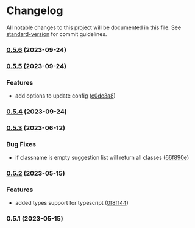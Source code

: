 # Changelog

All notable changes to this project will be documented in this file. See [standard-version](https://github.com/conventional-changelog/standard-version) for commit guidelines.

### [0.5.6](https://github.com/Reyzartz/tailwindcss-autocomplete/compare/v0.5.5...v0.5.6) (2023-09-24)

### [0.5.5](https://github.com/Reyzartz/tailwindcss-autocomplete/compare/v0.5.4...v0.5.5) (2023-09-24)


### Features

* add options to update config ([c0dc3a8](https://github.com/Reyzartz/tailwindcss-autocomplete/commit/c0dc3a86dd4b49f26254186b5b8f8e91af054a02))

### [0.5.4](https://github.com/Reyzartz/tailwindcss-autocomplete/compare/v0.5.3...v0.5.4) (2023-09-24)

### [0.5.3](https://github.com/Reyzartz/tailwindcss-autocomplete/compare/v0.5.2...v0.5.3) (2023-06-12)


### Bug Fixes

* if classname is empty suggestion list will return all classes ([66f890e](https://github.com/Reyzartz/tailwindcss-autocomplete/commit/66f890e20bf47111e17113bdacde916b712f6cc6))

### [0.5.2](https://github.com/Reyzartz/tailwindcss-autocomplete/compare/v0.5.1...v0.5.2) (2023-05-15)


### Features

* added types support for typescript ([0f8f144](https://github.com/Reyzartz/tailwindcss-autocomplete/commit/0f8f144e3e633cc26843b1abd24ed6f8b7fbf8ca))

### 0.5.1 (2023-05-15)
